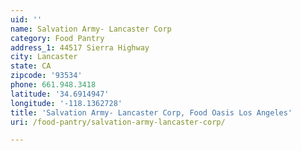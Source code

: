 ```yaml
---
uid: ''
name: Salvation Army- Lancaster Corp
category: Food Pantry
address_1: 44517 Sierra Highway
city: Lancaster
state: CA
zipcode: '93534'
phone: 661.948.3418
latitude: '34.6914947'
longitude: '-118.1362728'
title: 'Salvation Army- Lancaster Corp, Food Oasis Los Angeles'
uri: /food-pantry/salvation-army-lancaster-corp/

---
```

